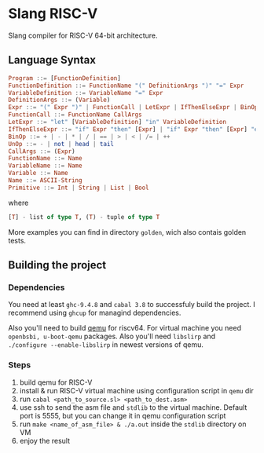 # Slang RISC-V
Slang compiler for RISC-V 64-bit architecture.

## Language Syntax
```Haskell
Program ::= [FunctionDefinition]
FunctionDefinition ::= FunctionName "(" DefinitionArgs ")" "=" Expr
VariableDefinition ::= VariableName "=" Expr
DefinitionArgs ::= (Variable)
Expr ::= "(" Expr ")" | FunctionCall | LetExpr | IfThenElseExpr | BinOp Expr Expr | UnOp Expr | Primitive
FunctionCall ::= FunctionName CallArgs
LetExpr ::= "let" [VariableDefinition] "in" VariableDefinition
IfThenElseExpr ::= "if" Expr "then" [Expr] | "if" Expr "then" [Expr] "else" [Expr]
BinOp ::= + | - | * | / | == | > | < | /= | ++
UnOp ::= - | not | head | tail
CallArgs ::= (Expr)
FunctionName ::= Name
VariableName ::= Name
Variable ::= Name
Name ::= ASCII-String
Primitive ::= Int | String | List | Bool
```
where
```Haskell
[T] - list of type T, (T) - tuple of type T
```
More examples you can find in directory ```golden```, wich also contais golden tests.

## Building the project
### Dependencies
You need at least ```ghc-9.4.8``` and ```cabal 3.8``` to successfuly build the project. I recommend using ```ghcup``` for managind dependencies.

Also you'll need to build [qemu](https://github.com/qemu/qemu) for riscv64.
For virtual machine you need ```openbsbi, u-boot-qemu``` packages. Also you'll need ```libslirp``` and ```./configure --enable-libslirp``` in newest versions of qemu.

### Steps
1. build qemu for RISC-V
2. install & run RISC-V virtual machine using configuration script in ```qemu``` dir
3. run ```cabal <path_to_source.sl> <path_to_dest.asm>```
4. use ssh to send the asm file and ```stdlib``` to the virtual machine. Default port is 5555, but you can change it in qemu configuration script
5. run ```make <name_of_asm_file> & ./a.out``` inside the ```stdlib``` directory on VM
6. enjoy the result
